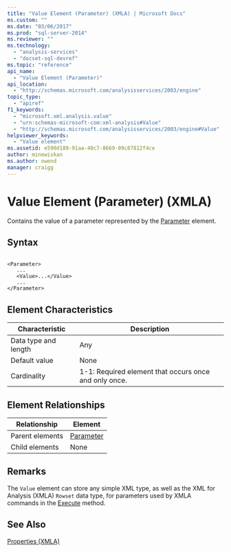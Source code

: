 ```yaml
---
title: "Value Element (Parameter) (XMLA) | Microsoft Docs"
ms.custom: ""
ms.date: "03/06/2017"
ms.prod: "sql-server-2014"
ms.reviewer: ""
ms.technology: 
  - "analysis-services"
  - "docset-sql-devref"
ms.topic: "reference"
api_name: 
  - "Value Element (Parameter)"
api_location: 
  - "http://schemas.microsoft.com/analysisservices/2003/engine"
topic_type: 
  - "apiref"
f1_keywords: 
  - "microsoft.xml.analysis.value"
  - "urn:schemas-microsoft-com:xml-analysis#Value"
  - "http://schemas.microsoft.com/analysisservices/2003/engine#Value"
helpviewer_keywords: 
  - "Value element"
ms.assetid: e590d189-91aa-40c7-8669-09c87812f4ce
author: minewiskan
ms.author: owend
manager: craigg
---
```

# Value Element (Parameter) (XMLA)
  Contains the value of a parameter represented by the [Parameter](parameter-element-xmla.md) element.  
  
## Syntax  
  
```  
  
<Parameter>  
   ...  
   <Value>...</Value>  
   ...  
</Parameter>  
```  
  
## Element Characteristics  
  
|Characteristic|Description|  
|--------------------|-----------------|  
|Data type and length|Any|  
|Default value|None|  
|Cardinality|1-1: Required element that occurs once and only once.|  
  
## Element Relationships  
  
|Relationship|Element|  
|------------------|-------------|  
|Parent elements|[Parameter](parameter-element-xmla.md)|  
|Child elements|None|  
  
## Remarks  
 The `Value` element can store any simple XML type, as well as the XML for Analysis (XMLA) `Rowset` data type, for parameters used by XMLA commands in the [Execute](../xml-elements-methods-execute.md) method.  
  
## See Also  
 [Properties &#40;XMLA&#41;](xml-elements-properties.md)  
  
  
